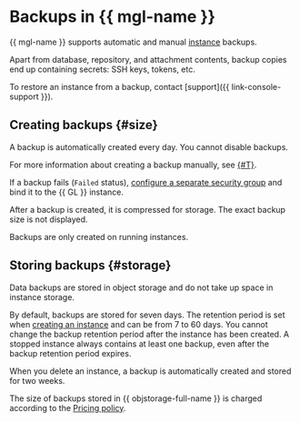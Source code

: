 # Backups in {{ mgl-name }}

{{ mgl-name }} supports automatic and manual [instance](./index.md#instance) backups.

Apart from database, repository, and attachment contents, backup copies end up containing secrets: SSH keys, tokens, etc.

To restore an instance from a backup, contact [support]({{ link-console-support }}).

## Creating backups {#size}

A backup is automatically created every day. You cannot disable backups.

For more information about creating a backup manually, see [{#T}](../operations/instance/instance-backups.md).

If a backup fails (`Failed` status), [configure a separate security group](../operations/configure-security-group.md) and bind it to the {{ GL }} instance.

After a backup is created, it is compressed for storage. The exact backup size is not displayed.

Backups are only created on running instances.

## Storing backups {#storage}

Data backups are stored in object storage and do not take up space in instance storage.

By default, backups are stored for seven days. The retention period is set when [creating an instance](../operations/instance/instance-create.md#create) and can be from 7 to 60 days. You cannot change the backup retention period after the instance has been created. A stopped instance always contains at least one backup, even after the backup retention period expires.

When you delete an instance, a backup is automatically created and stored for two weeks.

The size of backups stored in {{ objstorage-full-name }} is charged according to the [Pricing policy](../pricing.md#prices-storage).
